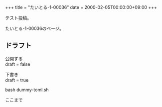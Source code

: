 +++
title = "たいとる-1-00036"
date = 2000-02-05T00:00:00+09:00
+++

テスト投稿。

たいとる-1-00036のページ。


## ドラフト

公開する  
draft = false

下書き  
draft = true

bash dummy-toml.sh

ここまで
